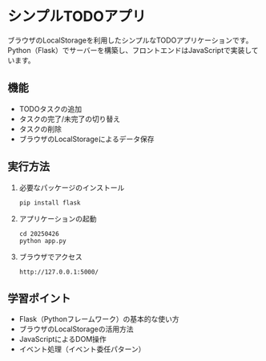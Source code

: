 # シンプルTODOアプリ

ブラウザのLocalStorageを利用したシンプルなTODOアプリケーションです。
Python（Flask）でサーバーを構築し、フロントエンドはJavaScriptで実装しています。

## 機能

- TODOタスクの追加
- タスクの完了/未完了の切り替え
- タスクの削除
- ブラウザのLocalStorageによるデータ保存

## 実行方法

1. 必要なパッケージのインストール
   ```
   pip install flask
   ```

2. アプリケーションの起動
   ```
   cd 20250426
   python app.py
   ```

3. ブラウザでアクセス
   ```
   http://127.0.0.1:5000/
   ```

## 学習ポイント

- Flask（Pythonフレームワーク）の基本的な使い方
- ブラウザのLocalStorageの活用方法
- JavaScriptによるDOM操作
- イベント処理（イベント委任パターン） 